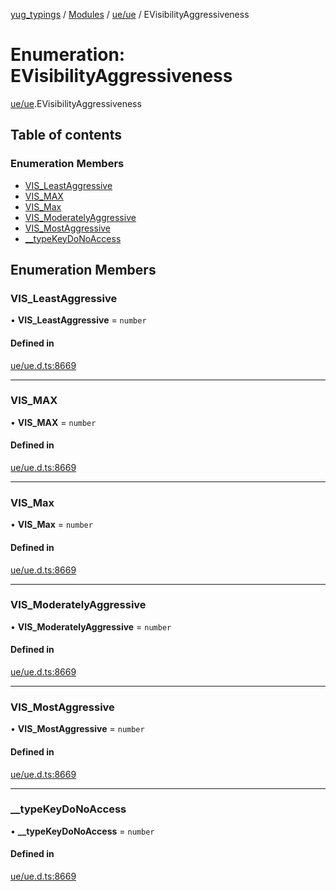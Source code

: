 [yug_typings](../README.md) / [Modules](../modules.md) / [ue/ue](../modules/ue_ue.md) / EVisibilityAggressiveness

# Enumeration: EVisibilityAggressiveness

[ue/ue](../modules/ue_ue.md).EVisibilityAggressiveness

## Table of contents

### Enumeration Members

- [VIS\_LeastAggressive](ue_ue.EVisibilityAggressiveness.md#vis_leastaggressive)
- [VIS\_MAX](ue_ue.EVisibilityAggressiveness.md#vis_max)
- [VIS\_Max](ue_ue.EVisibilityAggressiveness.md#vis_max-1)
- [VIS\_ModeratelyAggressive](ue_ue.EVisibilityAggressiveness.md#vis_moderatelyaggressive)
- [VIS\_MostAggressive](ue_ue.EVisibilityAggressiveness.md#vis_mostaggressive)
- [\_\_typeKeyDoNoAccess](ue_ue.EVisibilityAggressiveness.md#__typekeydonoaccess)

## Enumeration Members

### VIS\_LeastAggressive

• **VIS\_LeastAggressive** = `number`

#### Defined in

[ue/ue.d.ts:8669](https://github.com/YugMetaverse/yug_typings/blob/25cad34/ue/ue.d.ts#L8669)

___

### VIS\_MAX

• **VIS\_MAX** = `number`

#### Defined in

[ue/ue.d.ts:8669](https://github.com/YugMetaverse/yug_typings/blob/25cad34/ue/ue.d.ts#L8669)

___

### VIS\_Max

• **VIS\_Max** = `number`

#### Defined in

[ue/ue.d.ts:8669](https://github.com/YugMetaverse/yug_typings/blob/25cad34/ue/ue.d.ts#L8669)

___

### VIS\_ModeratelyAggressive

• **VIS\_ModeratelyAggressive** = `number`

#### Defined in

[ue/ue.d.ts:8669](https://github.com/YugMetaverse/yug_typings/blob/25cad34/ue/ue.d.ts#L8669)

___

### VIS\_MostAggressive

• **VIS\_MostAggressive** = `number`

#### Defined in

[ue/ue.d.ts:8669](https://github.com/YugMetaverse/yug_typings/blob/25cad34/ue/ue.d.ts#L8669)

___

### \_\_typeKeyDoNoAccess

• **\_\_typeKeyDoNoAccess** = `number`

#### Defined in

[ue/ue.d.ts:8669](https://github.com/YugMetaverse/yug_typings/blob/25cad34/ue/ue.d.ts#L8669)
